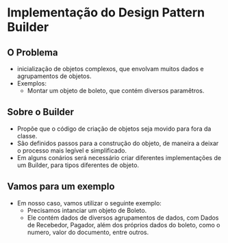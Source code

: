 # Implementação do Design Pattern Builder

## O Problema
  - inicialização de objetos complexos, que envolvam muitos dados e agrupamentos de objetos.
  - Exemplos:
    * Montar um objeto de boleto, que contém diversos paramêtros.  

## Sobre o Builder
  - Propõe que o código de criação de objetos seja movido para fora da classe.
  - São definidos passos para a construção do objeto, de maneira a deixar o processo mais legível e simplificado.
  - Em alguns conários será necessário criar diferentes implementações de um Builder, para tipos diferentes de objeto. 
   
## Vamos para um exemplo 
  - Em nosso caso, vamos utilizar o seguinte exemplo:
    * Precisamos intanciar um objeto de Boleto.
    * Ele contém dados de diversos agrupamentos de dados, com Dados de Recebedor, Pagador, além dos próprios dados do boleto, como o numero, valor do documento, entre outros.